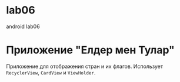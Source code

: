 # lab06
android lab06
# Приложение "Елдер мен Тулар"
Приложение для отображения стран и их флагов.
Использует `RecyclerView`, `CardView` и `ViewHolder`.

